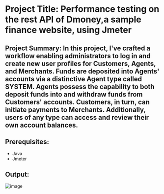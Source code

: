 # Project Title: Performance testing on the rest API of Dmoney,a sample finance website, using Jmeter
## Project Summary: In this project, I've crafted a workflow enabling administrators to log in and create new user profiles for Customers, Agents, and Merchants. Funds are deposited into Agents' accounts via a distinctive Agent type called SYSTEM. Agents possess the capability to both deposit funds into and withdraw funds from Customers' accounts. Customers, in turn, can initiate payments to Merchants. Additionally, users of any type can access and review their own account balances.



## Prerequisites:
- Java
- Jmeter
## Output:
![image](https://github.com/FARIAHASAN/demo-transaction-api-jmeter/assets/51051801/f2099a4a-9e08-4ca2-aeda-c2d4682336e2)

